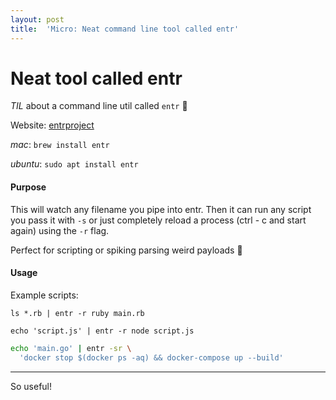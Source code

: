 ```yaml
---
layout: post
title:  'Micro: Neat command line tool called entr'
---
```


# Neat tool called entr

*TIL* about a command line util called `entr` :tada:

Website: [entrproject](http://eradman.com/entrproject/)

_mac_: `brew install entr`

_ubuntu_: `sudo apt install entr`

#### Purpose

This will watch any filename you pipe into entr. Then it can run any script you pass it with `-s` or just completely reload a process (ctrl - c and start again) using the `-r` flag.

Perfect for scripting or spiking parsing weird payloads :rocket:

#### Usage

Example scripts:

`ls *.rb | entr -r ruby main.rb`

`echo 'script.js' | entr -r node script.js`

```bash
echo 'main.go' | entr -sr \
  'docker stop $(docker ps -aq) && docker-compose up --build'
```

***

So useful!
